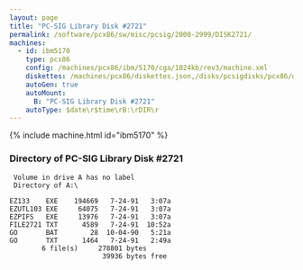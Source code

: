 ```yaml
---
layout: page
title: "PC-SIG Library Disk #2721"
permalink: /software/pcx86/sw/misc/pcsig/2000-2999/DISK2721/
machines:
  - id: ibm5170
    type: pcx86
    config: /machines/pcx86/ibm/5170/cga/1024kb/rev3/machine.xml
    diskettes: /machines/pcx86/diskettes.json,/disks/pcsigdisks/pcx86/diskettes.json
    autoGen: true
    autoMount:
      B: "PC-SIG Library Disk #2721"
    autoType: $date\r$time\rB:\rDIR\r
---
```


{% include machine.html id="ibm5170" %}

### Directory of PC-SIG Library Disk #2721

     Volume in drive A has no label
     Directory of A:\

    EZ133    EXE    194669   7-24-91   3:07a
    EZUTL103 EXE     64075   7-24-91   3:07a
    EZPIFS   EXE     13976   7-24-91   3:07a
    FILE2721 TXT      4589   7-24-91  10:52a
    GO       BAT        28  10-04-90   5:21a
    GO       TXT      1464   7-24-91   2:49a
            6 file(s)     278801 bytes
                           39936 bytes free
